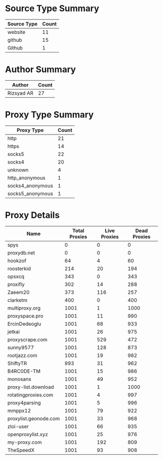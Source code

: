 # Source Type Summary

| Source Type | Count |
|-------------|-------|
| website | 11 |
| github | 15 |
| Github | 1 |


# Author Summary

| Author | Count |
|--------|-------|
| Rizsyad AR | 27 |


# Proxy Type Summary

| Proxy Type | Count |
|------------|-------|
| http | 21 |
| https | 14 |
| socks5 | 22 |
| socks4 | 20 |
| unknown | 4 |
| http_anonymous | 1 |
| socks4_anonymous | 1 |
| socks5_anonymous | 1 |


# Proxy Details

| Name | Total Proxies | Live Proxies | Dead Proxies |
|------|---------------|--------------|---------------|
| spys | 0 | 0 | 0 |
| proxydb.net | 0 | 0 | 0 |
| hookzof | 64 | 4 | 60 |
| roosterkid | 214 | 20 | 194 |
| opsxcq | 343 | 0 | 343 |
| proxifly | 302 | 14 | 288 |
| Zaeem20 | 373 | 116 | 257 |
| clarketm | 400 | 0 | 400 |
| multiproxy.org | 1001 | 1 | 1000 |
| proxyspace.pro | 1001 | 11 | 990 |
| ErcinDedeoglu | 1001 | 68 | 933 |
| jetkai | 1001 | 26 | 975 |
| proxyscrape.com | 1001 | 529 | 472 |
| sunny9577 | 1001 | 128 | 873 |
| rootjazz.com | 1001 | 19 | 982 |
| ShiftyTR | 993 | 31 | 962 |
| B4RC0DE-TM | 1001 | 15 | 986 |
| monosans | 1001 | 49 | 952 |
| proxy-list.download | 1001 | 1 | 1000 |
| rotatingproxies.com | 1001 | 4 | 997 |
| proxy4parsing | 1001 | 5 | 996 |
| mmppx12 | 1001 | 79 | 922 |
| proxylist.geonode.com | 1001 | 33 | 968 |
| zloi-user | 1001 | 66 | 935 |
| openproxylist.xyz | 1001 | 25 | 976 |
| my-proxy.com | 1001 | 192 | 809 |
| TheSpeedX | 1001 | 93 | 908 |

